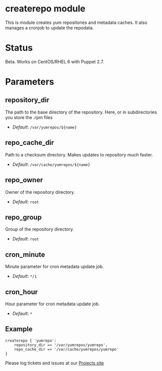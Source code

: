 # createrepo module #

This is module creates yum repositories and metadata caches.
It also manages a cronjob to update the repodata.

# Status #
Beta. Works on CentOS/RHEL 6 with Puppet 2.7.

# Parameters #

repository_dir
--------------
The path to the base directory of the repository. Here, or in subdirectories
you store the .rpm files

- *Default*: ```/var/yumrepos/${name}```

repo_cache_dir
--------------
Path to a checksum directory. Makes updates to repository much faster.
- *Default*: ```/var/cache/yumrepos/${name}```

repo_owner
----------
Owner of the repository directory.
- *Default*: ```root```

repo_group
----------
Group of the repository directory.
- *Default*: ```root```

cron_minute
-----------
Minute parameter for cron metadata update job.
- *Default*: ```*/1```

cron_hour
---------
Hour parameter for cron metadata update job.
- *Default*: ```*```


Example
-------
```
createrepo { 'yumrepo':
    repository_dir => '/var/yumrepos/yumrepo',
    repo_cache_dir => '/var/cache/yumrepos/yumrepo'
}
```

Please log tickets and issues at our [Projects site](https://github.com/pall-valmundsson/puppet-createrepo)
